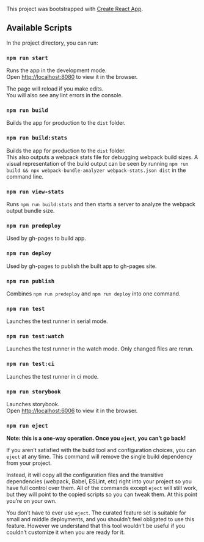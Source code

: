 This project was bootstrapped with [Create React App](https://github.com/facebook/create-react-app).

## Available Scripts

In the project directory, you can run:

### `npm run start`

Runs the app in the development mode.<br />
Open [http://localhost:8080](http://localhost:8080) to view it in the browser.

The page will reload if you make edits.<br />
You will also see any lint errors in the console.

### `npm run build`

Builds the app for production to the `dist` folder.<br />

### `npm run build:stats`

Builds the app for production to the `dist` folder.<br />
This also outputs a webpack stats file for debugging webpack build sizes. 
A visual representation of the build output can be seen by running 
`npm run build && npx webpack-bundle-analyzer webpack-stats.json dist` 
in the command line.

### `npm run view-stats`

Runs `npm run build:stats` and then starts a server to analyze the webpack 
output bundle size.

### `npm run predeploy`

Used by gh-pages to build app.

### `npm run deploy`

Used by gh-pages to publish the built app to gh-pages site.

### `npm run publish`

Combines `npm run predeploy` and `npm run deploy` into one command.

### `npm run test`

Launches the test runner in serial mode.

### `npm run test:watch`

Launches the test runner in the watch mode. Only changed files are rerun.

### `npm run test:ci`

Launches the test runner in ci mode.

### `npm run storybook`

Launches storybook.<br />
Open [http://localhost:6006](http://localhost:6006) to view it in the browser.

### `npm run eject`

**Note: this is a one-way operation. Once you `eject`, you can’t go back!**

If you aren’t satisfied with the build tool and configuration choices, you can `eject` at any time. This command will remove the single build dependency from your project.

Instead, it will copy all the configuration files and the transitive dependencies (webpack, Babel, ESLint, etc) right into your project so you have full control over them. All of the commands except `eject` will still work, but they will point to the copied scripts so you can tweak them. At this point you’re on your own.

You don’t have to ever use `eject`. The curated feature set is suitable for small and middle deployments, and you shouldn’t feel obligated to use this feature. However we understand that this tool wouldn’t be useful if you couldn’t customize it when you are ready for it.
